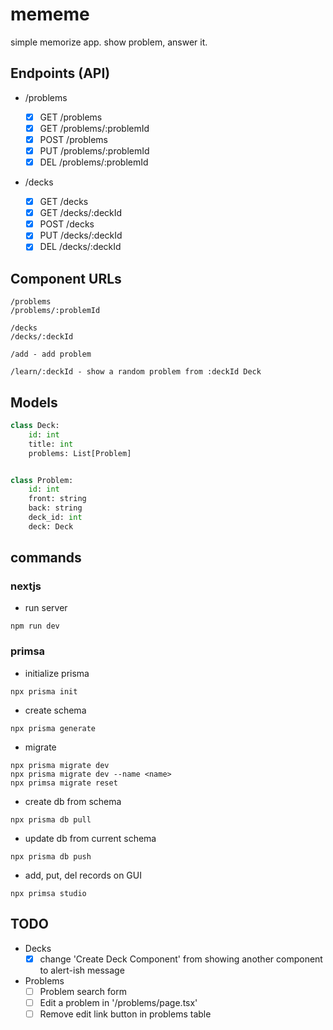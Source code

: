 # mememe

simple memorize app.
show problem, answer it.

## Endpoints (API)

- /problems

  - [x] GET /problems
  - [x] GET /problems/:problemId
  - [x] POST /problems
  - [x] PUT /problems/:problemId
  - [x] DEL /problems/:problemId

- /decks
  - [x] GET /decks
  - [x] GET /decks/:deckId
  - [x] POST /decks
  - [x] PUT /decks/:deckId
  - [x] DEL /decks/:deckId

## Component URLs

```
/problems
/problems/:problemId

/decks
/decks/:deckId

/add - add problem

/learn/:deckId - show a random problem from :deckId Deck
```

## Models

```python
class Deck:
    id: int
    title: int
    problems: List[Problem]


class Problem:
    id: int
    front: string
    back: string
    deck_id: int
    deck: Deck
```

## commands

### nextjs

- run server

```
npm run dev
```

### primsa

- initialize prisma

```
npx prisma init
```

- create schema

```
npx prisma generate
```

- migrate

```
npx prisma migrate dev
npx prisma migrate dev --name <name>
npx primsa migrate reset
```

- create db from schema

```
npx prisma db pull
```

- update db from current schema

```
npx prisma db push
```

- add, put, del records on GUI

```
npx primsa studio
```

## TODO

- Decks
  - [x] change 'Create Deck Component' from showing another component to alert-ish message
- Problems
  - [ ] Problem search form
  - [ ] Edit a problem in '/problems/page.tsx'
  - [ ] Remove edit link button in problems table